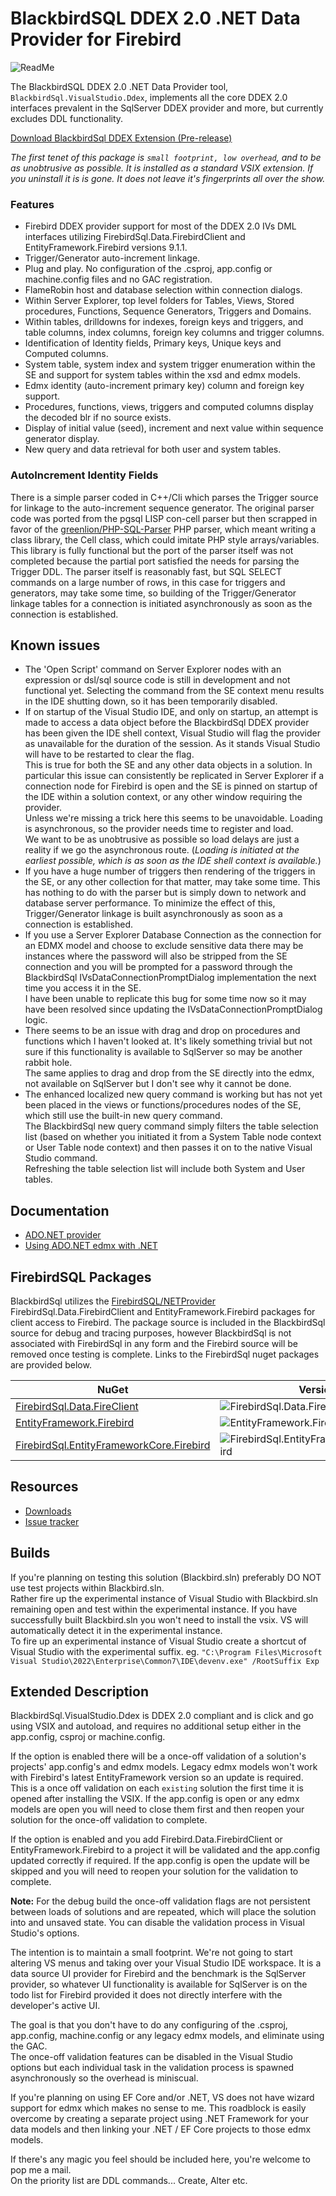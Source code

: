 # BlackbirdSQL DDEX 2.0 .NET Data Provider for Firebird

![ReadMe](https://user-images.githubusercontent.com/120905720/236587392-73a74f86-58f6-4362-8640-7f03b3532391.jpg)

The BlackbirdSQL DDEX 2.0 .NET Data Provider tool, `BlackbirdSql.VisualStudio.Ddex`, implements all the core DDEX 2.0 interfaces prevalent in the SqlServer DDEX provider and more, but currently excludes DDL functionality. 

[Download BlackbirdSql DDEX Extension (Pre-release)](https://github.com/BlackbirdSQL/Firebird-NETProvider-DDEX/releases/download/v0.1.03-alpha/BlackbirdSql.VisualStudio.Ddex.vsix)

*The first tenet of this package is `small footprint, low overhead`, and to be as unobtrusive as possible. It is installed as a standard VSIX extension. If you uninstall it is is gone. It does not leave it's fingerprints all over the show.*

### Features
* Firebird DDEX provider support for most of the DDEX 2.0 IVs DML interfaces utilizing FirebirdSql.Data.FirebirdClient and EntityFramework.Firebird versions 9.1.1.
* Trigger/Generator auto-increment linkage.
* Plug and play. No configuration of the .csproj, app.config or machine.config files and no GAC registration.
* FlameRobin host and database selection within connection dialogs.
* Within Server Explorer, top level folders for Tables, Views, Stored procedures, Functions, Sequence Generators, Triggers and Domains.
* Within tables, drilldowns for indexes, foreign keys and triggers, and table columns, index columns, foreign key columns and trigger columns.
* Identification of Identity fields, Primary keys, Unique keys and Computed columns.
* System table, system index and system trigger enumeration within the SE and support for system tables within the xsd and edmx models.
* Edmx identity (auto-increment primary key) column and foreign key support.
* Procedures, functions, views, triggers and computed columns display the decoded blr if no source exists.
* Display of initial value (seed), increment and next value within sequence generator display.
* New query and data retrieval for both user and system tables.

### AutoIncrement Identity Fields
There is a simple parser coded in C++/Cli which parses the Trigger source for linkage to the auto-increment sequence generator. The original parser code was ported from the pgsql LISP con-cell parser but then scrapped in favor of the [greenlion/PHP-SQL-Parser](https://github.com/greenlion/PHP-SQL-Parser) PHP parser, which meant writing a class library, the Cell class, which could imitate PHP style arrays/variables. This library is fully functional but the port of the parser itself was not completed because the partial port satisfied the needs for parsing the Trigger DDL. The parser itself is reasonably fast, but SQL SELECT commands on a large number of rows, in this case for triggers and generators, may take some time, so building of the Trigger/Generator linkage tables for a connection is initiated asynchronously as soon as the connection is established.


## Known issues
* The 'Open Script' command on Server Explorer nodes with an expression or dsl/sql source code is still in development and not functional yet. Selecting the command from the SE context menu results in the IDE shutting down, so it has been temporarily disabled.
* If on startup of the Visual Studio IDE, and only on startup, an attempt is made to access a data object before the BlackbirdSql DDEX provider has been given the IDE shell context, Visual Studio will flag the provider as unavailable for the duration of the session. As it stands Visual Studio will have to be restarted to clear the flag.</br>
This is true for both the SE and any other data objects in a solution. In particular this issue can consistently be replicated in Server Explorer if a connection node for Firebird is open and the SE is pinned on startup of the IDE within a solution context, or any other window requiring the provider.</br> 
Unless we're missing a trick here this seems to be unavoidable. Loading is asynchronous, so the provider needs time to register and load.</br>
We want to be as unobtrusive as possible so load delays are just a reality if we go the asynchronous route. (*Loading is initiated at the earliest possible, which is as soon as the IDE shell context is available.*)
* If you have a huge number of triggers then rendering of the triggers in the SE, or any other collection for that matter, may take some time. This has nothing to do with the parser but is simply down to network and database server performance. To minimize the effect of this, Trigger/Generator linkage is built asynchronously as soon as a connection is established.
* If you use a Server Explorer Database Connection as the connection for an EDMX model and choose to exclude sensitive data there may be instances where the password will also be stripped from the SE connection and you will be prompted for a password through the BlackbirdSql IVsDataConnectionPromptDialog implementation the next time you access it in the SE.</br>
I have been unable to replicate this bug for some time now so it may have been resolved since updating the IVsDataConnectionPromptDialog logic.
* There seems to be an issue with drag and drop on procedures and functions which I haven't looked at. It's likely something trivial but not sure if this functionality is available to SqlServer so may be another rabbit hole.</br>
The same applies to drag and drop from the SE directly into the edmx, not available on SqlServer but I don't see why it cannot be done.
* The enhanced localized new query command is working but has not yet been placed in the views or functions/procedures nodes of the SE, which still use the built-in new query command.</br>
The BlackbirdSql new query command simply filters the table selection list (based on whether you initiated it from a System Table node context or User Table node context) and then passes it on to the native Visual Studio command.</br>
Refreshing the table selection list will include both System and User tables.


## Documentation

* [ADO.NET provider](ado-net.md)
* [Using ADO.NET edmx with .NET](edmx-NET.md)


## FirebirdSQL Packages
BlackbirdSql utilizes the [FirebirdSQL/NETProvider](https://github.com/FirebirdSQL/NETProvider) FirebirdSql.Data.FirebirdClient and EntityFramework.Firebird packages for client access to Firebird. The package source is included in the BlackbirdSql source for debug and tracing purposes, however BlackbirdSql is not associated with FirebirdSql in any form and the Firebird source will be removed once testing is complete. Links to the FirebirdSql nuget packages are provided below.

| NuGet | Version | Downloads |
|-------|---------|-----------|
| [FirebirdSql.Data.FireClient](https://www.nuget.org/packages/FirebirdSql.Data.FirebirdClient) | ![FirebirdSql.Data.FireClient](https://img.shields.io/nuget/v/FirebirdSql.Data.FirebirdClient.svg) | ![FirebirdSql.Data.FireClient](https://img.shields.io/nuget/dt/FirebirdSql.Data.FirebirdClient.svg) |
| [EntityFramework.Firebird](https://www.nuget.org/packages/EntityFramework.Firebird) | ![EntityFramework.Firebird](https://img.shields.io/nuget/v/EntityFramework.Firebird.svg) | ![EntityFramework.Firebird](https://img.shields.io/nuget/dt/EntityFramework.Firebird.svg) |
| [FirebirdSql.EntityFrameworkCore.Firebird](https://www.nuget.org/packages/FirebirdSql.EntityFrameworkCore.Firebird) | ![FirebirdSql.EntityFrameworkCore.Firebird](https://img.shields.io/nuget/v/FirebirdSql.EntityFrameworkCore.Firebird.svg) | ![FirebirdSql.EntityFrameworkCore.Firebird](https://img.shields.io/nuget/dt/FirebirdSql.EntityFrameworkCore.Firebird.svg) |


## Resources

* [Downloads](https://github.com/BlackbirdSQL/NETProvider-DDEX/releases)
* [Issue tracker](https://github.com/BlackbirdSQL/NETProvider-DDEX/issues)


## Builds

If you're planning on testing this solution (Blackbird.sln) preferably DO NOT use test projects within Blackbird.sln.</br>
Rather fire up the experimental instance of Visual Studio with Blackbird.sln remaining open and test within the experimental instance. If you have successfully built Blackbird.sln you won't need to install the vsix. VS will automatically detect it in the experimental instance.</br>
To fire up an experimental instance of Visual Studio create a shortcut of Visual Studio with the experimental suffix. eg. `"C:\Program Files\Microsoft Visual Studio\2022\Enterprise\Common7\IDE\devenv.exe" /RootSuffix Exp`

## Extended Description

BlackbirdSql.VisualStudio.Ddex is DDEX 2.0 compliant and is click and go using VSIX and autoload, and requires no additional setup either in the app.config, csproj or machine.config.</br>

If the option is enabled there will be a once-off validation of a solution's projects' app.config's and edmx models. Legacy edmx models won't work with Firebird's latest EntityFramework version so an update is required.</br>
This is a once off validation on each `existing` solution the first time it is opened after installing the VSIX. If the app.config is open or any edmx models are open you will need to close them first and then reopen your solution for the once-off validation to complete.

If the option is enabled and you add Firebird.Data.FirebirdClient or EntityFramework.Firebird to a project it will be validated and the app.config updated correctly if required. If the app.config is open the update will be skipped and you will need to reopen your solution for the validation to complete.

__Note:__ For the debug build the once-off validation flags are not persistent between loads of solutions and are repeated, which will place the solution into and unsaved state. You can disable the validation process in Visual Studio's options.

The intention is to maintain a small footprint. We're not going to start altering VS menus and taking over your Visual Studio IDE workspace. It is a data source UI provider for Firebird and the benchmark is the SqlServer provider, so whatever UI functionality is available for SqlServer is on the todo list for Firebird provided it does not directly interfere with the developer's active UI.

The goal is that you don't have to do any configuring of the .csproj, app.config, machine.config or any legacy edmx models, and eliminate using the GAC.</br>
The once-off validation features can be disabled in the Visual Studio options but each individual task in the validation process is spawned asynchronously so the overhead is miniscual.

If you're planning on using EF Core and/or .NET, VS does not have wizard support for edmx which makes no sense to me.
This roadblock is easily overcome by creating a separate project using .NET Framework for your data models and then linking your .NET / EF Core projects to those edmx models.

If there's any magic you feel should be included here, you're welcome to pop me a mail.</br>
On the priority list are DDL commands... Create, Alter etc.
